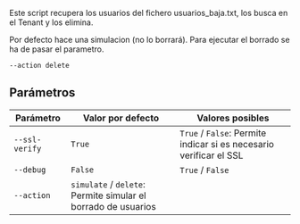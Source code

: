 Este script recupera los usuarios del fichero usuarios_baja.txt, los busca en el Tenant y los elimina.

Por defecto hace una simulacion (no lo borrará). Para ejecutar el borrado se ha de pasar el parametro.

```
--action delete
```

## Parámetros

|Parámetro|Valor por defecto|Valores posibles|
|-|-|-|
|`--ssl-verify`|`True`|`True` / `False`: Permite indicar si es necesario verificar el SSL|
|`--debug`|`False`|`True` / `False`|
|`--action`|`simulate` / `delete`: Permite simular el borrado de usuarios|